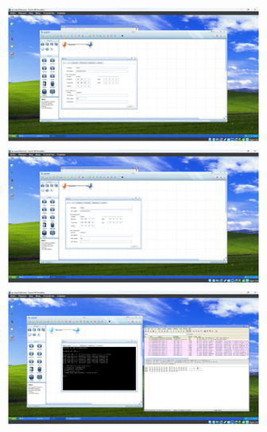 ![Image alt](https://github.com/mrkrug24/Computer-networks-eNSP/blob/main/Lab%201/1.%20PC3%20-%20Settings.png)

![Image alt](https://github.com/mrkrug24/Computer-networks-eNSP/blob/main/Lab%201/2.%20PC4%20-Settings.png)

![Image alt](https://github.com/mrkrug24/Computer-networks-eNSP/blob/main/Lab%201/3.%20PC3%20-%20ping.png)
